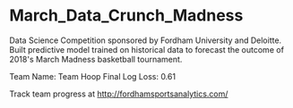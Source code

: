# March_Data_Crunch_Madness

Data Science Competition sponsored by Fordham University and Deloitte.
Built predictive model trained on historical data to forecast the outcome of 2018's March Madness basketball tournament.
         
Team Name: Team Hoop
Final Log Loss: 0.61

Track team progress at 
http://fordhamsportsanalytics.com/

